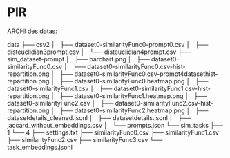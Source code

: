 # PIR


ARCHI des datas: 

data
├── csv2
│   ├── dataset0-similarityFunc0-prompt0.csv
│   ├── disteuclidian3prompt.csv
│   └── disteuclidian4prompt.csv
├── sim_dataset-prompt
│   ├── barchart.png
│   ├── dataset0-similarityFunc0.csv
│   ├── dataset0-similarityFunc0.csv-hist-repartition.png
│   ├── dataset0-similarityFunc0.csv-prompt4datasethist-repartition.png
│   ├── dataset0-similarityFunc0.heatmap.png
│   ├── dataset0-similarityFunc1.csv
│   ├── dataset0-similarityFunc1.csv-hist-repartition.png
│   ├── dataset0-similarityFunc1.heatmap.png
│   ├── dataset0-similarityFunc2.csv
│   ├── dataset0-similarityFunc2.csv-hist-repartition.png
│   ├── dataset0-similarityFunc2.heatmap.png
│   ├── datasetdetails_cleaned.jsonl
│   ├── datasetdetails.jsonl
│   ├── jaccard_without_embeddings.csv
│   └── prompts.json
└── sim_tasks
    ├── 1
    └── 4
        ├── settings.txt
        ├── similarityFunc0.csv
        ├── similarityFunc1.csv
        ├── similarityFunc2.csv
        ├── similarityFunc3.csv
        └── task_embeddings.jsonl




